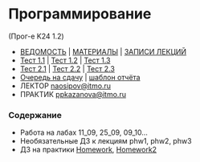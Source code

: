 # Программирование
(Прог-е K24 1.2) 
- [ВЕДОМОСТЬ](https://docs.google.com/spreadsheets/d/1E-bXzUCGCXhnlsi_hnzBzxBAv7Aate81_w4ms4R51G0/edit?gid=0#gid=0) | [МАТЕРИАЛЫ](https://drive.google.com/drive/folders/12GicINdAM_iMaAf5PCk1r3xmI87ZXkg7) | [ЗАПИСИ ЛЕКЦИЙ](https://drive.google.com/drive/folders/1nXhJDyYvtT_w14GZ0_yPuYZBBaB0m2Vu)
- [Тест 1.1](https://forms.gle/pM4zejQtLczE4phb6) | [Тест 1.2](https://forms.gle/vD69khwtFNUNkywN7) | [Тест 1.3](https://forms.gle/FMqy8vVn4FzWGGmeA)
- [Тест 2.1](https://forms.gle/Koomc1iXjnuwfM5Y9) | [Тест 2.2](https://forms.gle/oQMGj7Knk3Ct7Cyf6) | [Тест 2.3](https://forms.gle/fp3hZTA8zhwcD3ze6)
- [Очередь на сдачу](https://docs.google.com/spreadsheets/d/1FL0jfen3ZcSc6ZzJHLAl2fAt-OLy66LatPh5pCiB0EA/edit?usp=sharing) | [шаблон отчёта](./Шаблон_отчета.dotx)
- ЛЕКТОР naosipov@itmo.ru
- ПРАКТИК ppkazanova@itmo.ru

### Содержание
- Работа на лабах 11_09, 25_09, 09_10... 
- Необязательные ДЗ к лекциям phw1, phw2, phw3
- ДЗ на практики [Homework](./Homework/), [Homework2](./Homework2/)